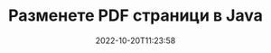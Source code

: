 ---
############################# Static ############################
layout: "auto-gen-merger"
date: 2022-10-20T11:23:58
draft: false
otherformats: ppsx ppt pptx rtf tex vdx vsdm vsdx vssm vssx vstm vstx vsx vtx xlam xls

############################# Head ############################
head_title: "Разменете и обменяйте PDF страници на Java"
head_description: "Разменете и разменете позиции на две страници във файл PDF в Java с помощта на API за сливане на документи."

############################# Header ############################
title: "Разменете PDF страници в Java"
description: "Разменете PDF страници с няколко реда код на Java."
bg_image: "https://cms.admin.containerize.com/templates/aspose/App_Themes/V3/images/bg/header1.png"
bg_overlay: false
button:
    enable: true
    icon: "fas fa-arrow-down"
    label: "Изтеглете безплатна пробна версия"
    link: "https://downloads.groupdocs.com/merger/java"

############################# SubMenu ############################
submenu:
    enable: true

    left:
        img_alt: "GroupDocs.Merger for Java"
        image: "https://cms.admin.containerize.com/templates/groupdocs/images/product-logos/90x90-noborder/groupdocs-merger-java.png"
        product: "GroupDocs.Merger"
        platform: "Java"

    middle:
        button:

            # button loop
            - link: "https://apireference.groupdocs.com/merger/java"
              text: "Справка за API"

            # button loop
            - link: "https://github.com/groupdocs-merger"
              text: "Примери за кодове"

            # button loop
            - link: "https://products.groupdocs.app/merger/family"
              text: "Демонстрации на живо"

            # button loop
            - link: "https://purchase.groupdocs.com/pricing/merger/java"
              text: "Ценообразуване"

    right:
        link_download: "https://downloads.groupdocs.com/merger"
        link_learn: "https://docs.groupdocs.com/merger/java"
        link_buy: "https://purchase.groupdocs.com"

############################# About ############################
about:
    enable: true
    title: "Относно API на GroupDocs.Merger for Java"
    content: |
        [GroupDocs.Merger for Java](/bg/merger/java/) предлага просто решение за безопасно обединяване и разделяне между широк набор от формати на документи, включително PDF, Microsoft Office (Word, Excel, PowerPoint , OneNote), OpenDocument, HTML, изображения и много други в приложенията на Java. Като добавите само няколко реда от кода, изпълнете няколко операции с документи, като преместване, премахване, завъртане, размяна, извличане или промяна на ориентацията на страниците в документите. API за обединяване на документи също поддържа визуализация на страниците на документи като изображение за анализиране на структурата на документа, форматирането и съдържанието на страницата.
        
        GroupDocs.Merger API е правилният избор за корпоративни решения, които се нуждаят от функции за размяна на файлови страници. Тези API се поддържат добре от всички основни операционни системи и платформи, включително J2SE 7.0 (1.7), J2SE 8.0 (1.8), Java 10.

############################# Steps ############################
steps:
    enable: true
    title_left: "Разменете PDF файлови страници в Java"
    content_left: |
        [GroupDocs.Merger for Java](/bg/merger/java/) улеснява разработчиците на Java да разменят страници в рамките на файл PDF чрез прилагане на няколко лесни стъпки .
        
        * Инициализирайте **SwapOptions**, за да посочите номера на страници за обмен.
        * Създайте нов екземпляр на **Merger** и подайте пътя на изходния документ като параметър на конструктора.
        * Извикайте **swapPages** и подайте обект **SwapOptions**.
        * Извикайте **save** и посочете пътя на файла, за да запишете получения документ.

    title_right: "Системни изисквания"
    content_right: |
        API на GroupDocs.Merger for Java се поддържат на всички основни платформи и операционни системи. Преди да изпълните кода по-долу, моля, уверете се, че имате следните предпоставки, инсталирани на вашата система.

        * Операционни системи: Microsoft Windows, Linux, MacOS
        * Среди за разработка: NetBeans, IntelliJ IDEA, Eclipse
        * Рамки: J2SE 7.0 (1.7), J2SE 8.0 (1.8), Java 10
        * Изтеглете най-новата версия на GroupDocs.Merger for Java от [Maven](https://repository.groupdocs.com/webapp/#/artifacts/browse/tree/General/repo/com/groupdocs/groupdocs-merger)
         
    code: |
     {{% merger/additional-styles %}}
     {{< merger/code-merger title="Как да разменяте PDF файлови страници с Java примерен код">}}

        ```java    
        // Разменете PDF файлови страници с помощта на GroupDocs.Merger API
        int pageNumber1 = 6;
        int pageNumber2 = 1;

        // Инициализирайте класа SwapOptions, за да укажете номера на страници за размяна
        SwapOptions swapOptions = new SwapOptions(pageNumber2, pageNumber1);

        // Инстанциране на сливане с вход PDF документ
        Merger merger = new Merger("input.pdf");

        // Извикайте метода SwapPages и му предайте обект SwapOptions
        merger.swapPages(swapOptions);
    
        // Извикайте метода Save и подайте желания път до файла, за да запазите изходния документ
        merger.save("output.pdf");
        ```
     {{< /merger/code-merger >}}

############################# Demos ############################
demos:
    enable: true
    title: "Демонстрации на живо - Разменете PDF файлови страници онлайн"
    content: |
       Разменете PDF файлови страници точно сега, като посетите уебсайта [GroupDocs.Merger Live Demos](https://products.groupdocs.app/splitter/swap-pages/pdf).
       Демото на живо има следните предимства.
        
############################# About Formats ############################
about_formats:
    enable: true

############################# More Formats ############################
more_formats:
    enable: true
    title: "Размяна на страници с други файлови формати"
    content: |
        Java документи API за сливане и разделяне за файлови формати и изображения. Разменете някои от популярните файлови формати, както е посочено по-долу.

############################# Back to top ###############################
back_to_top:
    enable: true
---